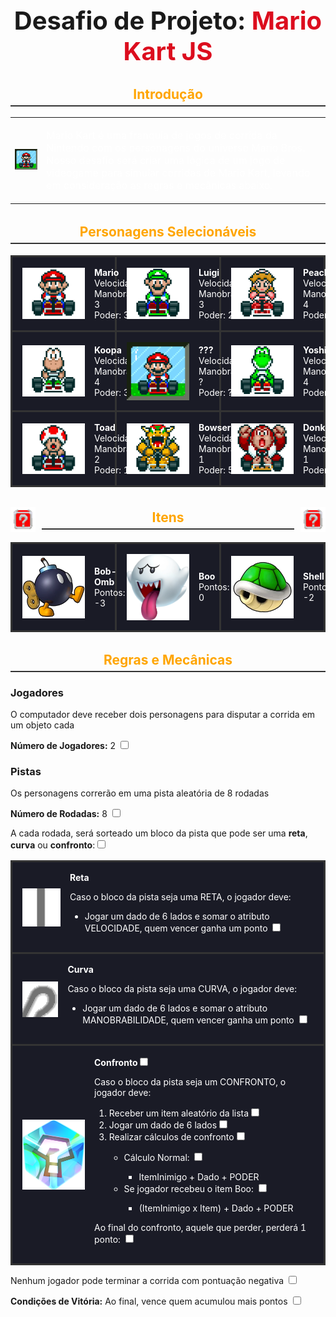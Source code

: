 <h1 style="text-align: center; font-size: 2.5rem;"> Desafio de Projeto: <span style="color:rgb(220, 13, 30)">Mario Kart JS</span></h1>

<h2 style="color: #ffa500; border-bottom: 2px solid #333; padding-bottom: 0.3rem; margin-top: 2rem; text-align: center">Introdução</h2>

<table>
    <tr>
        <td>
            <img src="./Docs/Characters/header.gif" width="200" alt="Mario Kart">
        </td>
        <td>
            <p style="font-size: 1rem; color: #fff;">
            Mario Kart é uma franquia de jogos de corrida da Nintendo com os personagens do universo Mario Bros. Nosso desafio será criar uma lógica de um jogo de videogame para simular corridas de Mario Kart, levando em consideração as regras e mecânicas abaixo.
            </p>
        </td>
    </tr>
</table>

<h2 style="color: #ffa500; border-bottom: 2px solid #333; padding-bottom: 0.3rem; margin-top: 2rem; text-align: center">Personagens Selecionáveis</h2>

<table style="width: 100%; border-collapse: collapse; margin-top: 1rem; background-color: #1a1b26; color: #fff;">
    <tr>
        <td style="width: 33.33%; padding: 1rem; border: 3px solid #333; vertical-align: middle;">
            <div style="display: flex; align-items: center;">
                <img src="./Docs/Characters/mario.gif" alt="Mario" width="100px" style="margin-right: 15px;">
                <div>
                    <strong>Mario</strong><br>
                    Velocidade: 3<br>
                    Manobrabilidade: 3<br>
                    Poder: 3
                </div>
            </div>
        </td>
        <td style="width: 33.33%; padding: 1rem; border: 3px solid #333; vertical-align: middle;">
            <div style="display: flex; align-items: center;">
                <img src="./Docs/Characters/luigi.gif" alt="Luigi" width="100px" style="margin-right: 15px;">
                <div>
                    <strong>Luigi</strong><br>
                    Velocidade: 4<br>
                    Manobrabilidade: 3<br>
                    Poder: 2
                </div>
            </div>
        </td>
        <td style="width: 33.33%; padding: 1rem; border: 3px solid #333; vertical-align: middle;">
            <div style="display: flex; align-items: center;">
                <img src="./Docs/Characters/peach.gif" alt="Peach" width="100px" style="margin-right: 15px;">
                <div>
                    <strong>Peach</strong><br>
                    Velocidade: 3<br>
                    Manobrabilidade: 4<br>
                    Poder: 2
                </div>
            </div>
        </td>
    </tr>
    <tr>
        <td style="width: 33.33%; padding: 1rem; border: 3px solid #333; vertical-align: middle;">
            <div style="display: flex; align-items: center;">
                <img src="./Docs/Characters/koopa.gif" alt="Koopa" width="100px" style="margin-right: 15px;">
                <div>
                    <strong>Koopa</strong><br>
                    Velocidade: 3<br>
                    Manobrabilidade: 4<br>
                    Poder: 3
                </div>
            </div>
        </td>
        <td style="width: 33.33%; padding: 1rem; border: 3px solid #333; vertical-align: middle;">
            <div style="display: flex; align-items: center;">
                <img src="./Docs/Characters/header.gif" alt="Mario Kart" width="100px" style="margin-right: 15px;">
                <div>
                    <strong>???</strong><br>
                    Velocidade: ?<br>
                    Manobrabilidade: ?<br>
                    Poder: ?
                </div>
            </div>
        </td>
        <td style="width: 33.33%; padding: 1rem; border: 3px solid #333; vertical-align: middle;">
            <div style="display: flex; align-items: center;">
                <img src="./Docs/Characters/yoshi.gif" alt="Yoshi" width="100px" style="margin-right: 15px;">
                <div>
                    <strong>Yoshi</strong><br>
                    Velocidade: 4<br>
                    Manobrabilidade: 4<br>
                    Poder: 3
                </div>
            </div>
        </td>
    </tr>
    <tr>
        <td style="width: 33.33%; padding: 1rem; border: 3px solid #333; vertical-align: middle;">
            <div style="display: flex; align-items: center;">
                <img src="./Docs/Characters/toad.gif" alt="Toad" width="100px" style="margin-right: 15px;">
                <div>
                    <strong>Toad</strong><br>
                    Velocidade: 5<br>
                    Manobrabilidade: 2<br>
                    Poder: 1
                </div>
            </div>
        </td>
        <td style="width: 33.33%; padding: 1rem; border: 3px solid #333; vertical-align: middle;">
            <div style="display: flex; align-items: center;">
                <img src="./Docs/Characters/bowser.gif" alt="Bowser" width="100px" style="margin-right: 15px;">
                <div>
                    <strong>Bowser</strong><br>
                    Velocidade: 2<br>
                    Manobrabilidade: 1<br>
                    Poder: 5
                </div>
            </div>
        </td>
        <td style="width: 33.33%; padding: 1rem; border: 3px solid #333; vertical-align: middle;">
            <div style="display: flex; align-items: center;">
                <img src="./Docs/Characters/donkeykong.gif" alt="Donkey Kong" width="100px" style="margin-right: 15px; background: url()">
                <div>
                    <strong>Donkey Kong</strong><br>
                    Velocidade: 2<br>
                    Manobrabilidade: 1<br>
                    Poder: 5
                </div>
            </img>
        </td>
    </tr>
</table>

<div style="display: flex; align-items: center; width: 100%; margin-top: 2rem;">
    <img src="./Docs/Items/random.gif" width="40px" height="40px">
    <div style="flex: 1; border-bottom: 2px solid #333; margin: 0 10px;">
        <h2 style="color: #ffa500; padding-bottom: 0.3rem; margin: 0; text-align: center;">Itens</h2>
    </div>
    <img src="./Docs/Items/random.gif" width="40px" height="40px">
</div>


<table style="width: 100%; border-collapse: collapse; margin-top: 1rem; background-color: #1a1b26; color: #fff;">
    <tr>
        <td style="width: 33.33%; padding: 1rem; border: 3px solid #333; vertical-align: middle;">
            <div style="display: flex; align-items: center;">
                <img src="./Docs/Items/bomb.jpg" alt="Bob-Omb" width="100px" style="margin-right: 15px;">
                <div>
                    <strong>Bob-Omb</strong><br>
                    Pontos: -3
                </div>
            </div>
        </td>
        <td style="width: 33.33%; padding: 1rem; border: 3px solid #333; vertical-align: middle;">
            <div style="display: flex; align-items: center;">
                <img src="./Docs/Items/boo.png" alt="Boo" width="100px" style="margin-right: 15px;">
                <div>
                    <strong>Boo</strong><br>
                    Pontos: 0<br>
                </div>
            </div>
        </td>
        <td style="width: 33.33%; padding: 1rem; border: 3px solid #333; vertical-align: middle;">
            <div style="display: flex; align-items: center;">
                <img src="./Docs/Items/shell.jpg" alt="Shell" width="100px" style="margin-right: 15px;">
                <div>
                    <strong>Shell</strong><br>
                    Pontos: -2
                </div>
            </div>
        </td>
    </tr>
</table>

<h2 style="color: #ffa500; border-bottom: 2px solid #333; padding-bottom: 0.3rem; margin-top: 2rem; text-align: center">Regras e Mecânicas</h2>

<h3>Jogadores</h3>

<label for="jogadores-item">O computador deve receber dois personagens para disputar a corrida em um objeto cada</label>

<strong>Número de Jogadores:</strong> 2 <input type="checkbox" id="jogadores-item"/>

<h3>Pistas</h3>

<label for="pistas-1-item">Os personagens correrão em uma pista aleatória de 8 rodadas</label>

<strong>Número de Rodadas:</strong> 8 
<input type="checkbox" id="pistas-1-item"/>

<label for="pistas-2-item">A cada rodada, será sorteado um bloco da pista que pode ser uma <strong>reta</strong>, <strong>curva</strong> ou <strong>confronto</strong>:<input type="checkbox" id="pistas-2-item"/></label>

<table style="width: 100%; border-collapse: collapse; margin-top: 1rem; background-color: #1a1b26; color: #fff;">
    <tr>
        <td style="padding: 1rem; border: 3px solid #333; vertical-align: middle;">
            <div style="display: flex; align-items: center;">
                <img src="./Docs/Maps/trechoreta.png" alt="Reta" width="100px" style="margin-right: 15px;">
                <div>
                    <strong>Reta</strong>
                    <p>Caso o bloco da pista seja uma RETA, o jogador deve:</p>
                    <ul>
                        <li>Jogar um dado de 6 lados e somar o atributo VELOCIDADE, quem vencer ganha um ponto <input type="checkbox" id="pistas-2-1-item"/></li> 
                    </ul>
                </div>
            </div>
        </td>
    </tr>
    <tr>
        <td style="padding: 1rem; border: 3px solid #333; vertical-align: middle;">
            <div style="display: flex; align-items: center;">
                <img src="./Docs/Maps/trechocurva.png" alt="Curva" width="100px" style="margin-right: 15px;">
                <div>
                    <strong>Curva</strong>
                    <p>Caso o bloco da pista seja uma CURVA, o jogador deve:</p>
                    <ul>
                        <li>Jogar um dado de 6 lados e somar o atributo MANOBRABILIDADE, quem vencer ganha um ponto <input type="checkbox" id="pistas-2-2-item"/></li> 
                    </ul>
                </div>
            </div>
        </td>
    </tr>
    <tr>
        <td style="padding: 1rem; border: 3px solid #333; vertical-align: middle;">
            <div style="display: flex; align-items: center;">
                <img src="./Docs/Items/box.png" alt="Confronto" width="100px" style="margin-right: 15px;">
                <div>
                    <strong>Confronto</strong><input type="checkbox" id="pistas-2-3-item"/>
                    <p>Caso o bloco da pista seja um CONFRONTO, o jogador deve:</p>
                    <ol>
                        <li>Receber um item aleatório da lista<input type="checkbox" id="pistas-2-3-1-item"/></li>
                        <li>Jogar um dado de 6 lados<input type="checkbox" id="pistas-2-3-2-item"/></li>
                        <li>Realizar cálculos de confronto<input type="checkbox" id="pistas-2-3-3-item"/></li>
                        <ul>
                            <li>Cálculo Normal: <input type="checkbox" id="pistas-2-3-3-1-item"/></li>
                            <ul>
                                <li>ItemInimigo + Dado + PODER</li>
                            </ul>
                            <li>Se jogador recebeu o item Boo: <input type="checkbox" id="pistas-2-3-3-2-item"/></li>
                            <ul>
                                <li>(ItemInimigo x Item) + Dado + PODER</li>
                            </ul>
                        </ul>
                    </ol>
                    <p>Ao final do confronto, aquele que perder, perderá 1 ponto: <input type="checkbox" id="pistas-2-3-4-item"/></p>
                </div>
            </div>
        </td>
    </tr>
</table>

<label for="pistas-2-4-item">Nenhum jogador pode terminar a corrida com pontuação negativa <input type="checkbox" id="pistas-2-4-item"/></label>


<strong>Condições de Vitória:</strong> <label for="vitoria-item">Ao final, vence quem acumulou mais pontos</label> <input type="checkbox" id="-item"/>